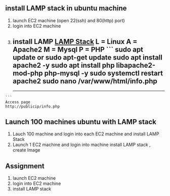 ## install LAMP stack in ubuntu machine 
   1. launch EC2 machine (open 22(ssh) and 80(http) port)
   2. login into EC2 machine
   3. install LAMP 
[LAMP Stack](https://www.digitalocean.com/community/tutorials/how-to-install-linux-apache-mysql-php-lamp-stack-ubuntu-18-04)
      L = Linux
      A = Apache2 
      M = Mysql
      P = PHP 
    ```
    sudo apt update or sudo apt-get update
    sudo apt install apache2 -y
    sudo apt install php libapache2-mod-php php-mysql -y
    sudo systemctl restart apache2
    sudo nano /var/www/html/info.php
      --
      <?php
      phpinfo();
       ?>
      ---
    ``` 
    Access page
    http://publicip/info.php 


## Launch 100 machines ubuntu with LAMP stack 
   1. Lauch 100 machine and login into each EC2 machine    and install LAMP Stack
   2. Launch 1 EC2 machine and login into machine install LAMP stack , create Image 
   

## Assignment 
   1. launch EC2 machine 
   2. login into EC2 machine
   3. install LAMP stack

